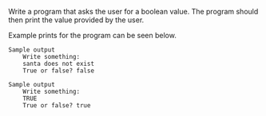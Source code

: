 Write a program that asks the user for a boolean value. The program should then print the value provided by the user.

Example prints for the program can be seen below.

    Sample output
        Write something:
        santa does not exist
        True or false? false

    Sample output
        Write something:
        TRUE
        True or false? true